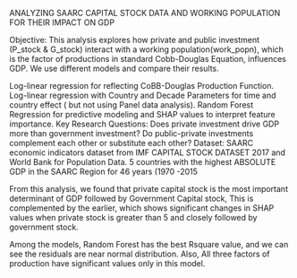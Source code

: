 ANALYZING SAARC CAPITAL STOCK DATA AND WORKING POPULATION FOR THEIR IMPACT ON GDP

Objective:
This analysis explores how private and public investment (P_stock & G_stock) interact with a working population(work_popn), which is the factor of productions in standard Cobb-Douglas Equation, influences GDP. We use different models and compare their results.

Log-linear regression for reflecting CoBB-Douglas Production Function.
Log-linear regression with Country and Decade Parameters for time and country effect ( but not using Panel data analysis).
Random Forest Regression for predictive modeling and SHAP values to interpret feature importance.
Key Research Questions:
Does private investment drive GDP more than government investment?
Do public-private investments complement each other or substitute each other?
Dataset: SAARC economic indicators dataset from IMF CAPITAL STOCK DATASET 2017 and World Bank for Population Data. 5 countries with the highest ABSOLUTE GDP in the SAARC Region for 46 years (1970 -2015

From this analysis, we found that private capital stock is the most important determinant of GDP followed by Government Capital stock, 
This is complemented by the earlier, which shows significant changes in SHAP values when private stock is greater than 5 and closely followed by government stock.

Among the models, Random Forest has the best Rsquare value, and we can see the residuals are near normal distribution. Also, All three factors of production have significant values only in this model.
